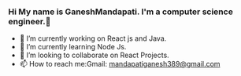 ### Hi My name is GaneshMandapati. I'm a computer science engineer.👋

- 🔭 I’m currently working on React js and Java.
- 🌱 I’m currently learning Node Js.
- 👯 I’m looking to collaborate on React Projects. 
- 📫 How to reach me:Gmail: mandapatiganesh389@gmail.com
